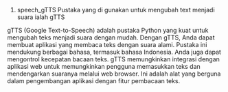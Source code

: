 1. speech_gTTS
Pustaka yang di gunakan untuk mengubah text menjadi suara ialah gTTS

gTTS (Google Text-to-Speech) adalah pustaka Python yang kuat untuk mengubah teks menjadi suara dengan mudah. Dengan gTTS, Anda dapat membuat aplikasi yang membaca teks dengan suara alami. Pustaka ini mendukung berbagai bahasa, termasuk bahasa Indonesia. Anda juga dapat mengontrol kecepatan bacaan teks. gTTS memungkinkan integrasi dengan aplikasi web untuk memungkinkan pengguna memasukkan teks dan mendengarkan suaranya melalui web browser. Ini adalah alat yang berguna dalam pengembangan aplikasi dengan fitur pembacaan teks.